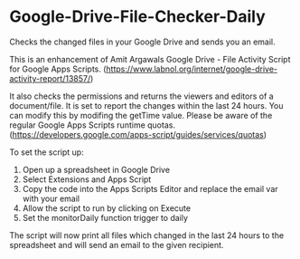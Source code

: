 # Google-Drive-File-Checker-Daily
Checks the changed files in your Google Drive and sends you an email.



This is an enhancement of Amit Argawals Google Drive - File Activity Script for Google Apps Scripts. 
(https://www.labnol.org/internet/google-drive-activity-report/13857/)

It also checks the permissions and returns the viewers and editors of a document/file. 
It is set to report the changes within the last 24 hours. You can modify this by modifing the getTime value. 
Please be aware of the regular Google Apps Scripts runtime quotas. 
(https://developers.google.com/apps-script/guides/services/quotas)

To set the script up:
1. Open up a spreadsheet in Google Drive
2. Select Extensions and Apps Script
3. Copy the code into the Apps Scripts Editor and replace the email var with your email
4. Allow the script to run by clicking on Execute
5. Set the monitorDaily function trigger to daily

The script will now print all files which changed in the last 24 hours to the spreadsheet and will send an email to the given recipient.
